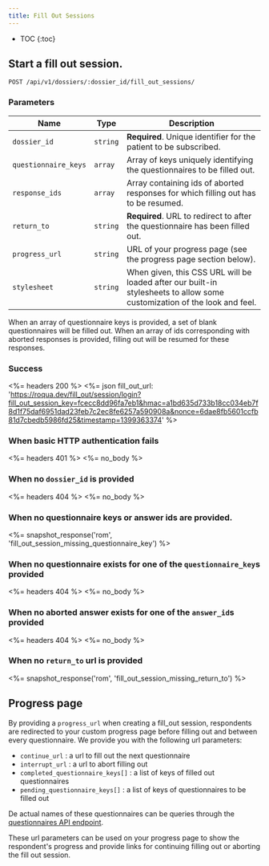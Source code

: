 ```yaml
---
title: Fill Out Sessions
---
```


* TOC
{:toc}


## Start a fill out session.

    POST /api/v1/dossiers/:dossier_id/fill_out_sessions/


### Parameters

Name | Type | Description
-----|------|--------------
`dossier_id`         | `string`  | **Required**. Unique identifier for the patient to be subscribed.
`questionnaire_keys` | `array`   | Array of keys uniquely identifying the questionnaires to be filled out.
`response_ids`       | `array`   | Array containing ids of aborted responses for which filling out has to be resumed.
`return_to`          | `string`  | **Required**. URL to redirect to after the questionnaire has been filled out.
`progress_url`       | `string`  | URL of your progress page (see the progress page section below).
`stylesheet`         | `string`  | When given, this CSS URL will be loaded after our built-in stylesheets to allow some customization of the look and feel.

When an array of questionnaire keys is provided, a set of blank questionnaires will be filled out. When an array of
ids corresponding with aborted responses is provided, filling out will be resumed for these responses.

### Success

<%= headers 200 %>
<%= json fill_out_url: 'https://roqua.dev/fill_out/session/login?fill_out_session_key=fcecc8dd96fa7eb1&hmac=a1bd635d733b18cc034eb7f8d1f75daf6951dad23feb7c2ec8fe6257a590908a&nonce=6dae8fb5601ccfb81d7cbedb5986fd25&timestamp=1399363374' %>


### When basic HTTP authentication fails

<%= headers 401 %>
<%= no_body %>


### When no `dossier_id` is provided

<%= headers 404 %>
<%= no_body %>

### When no questionnaire keys or answer ids are provided.

<%= snapshot_response('rom', 'fill_out_session_missing_questionnaire_key') %>

### When no questionnaire exists for one of the `questionnaire_key`s provided

<%= headers 404 %>
<%= no_body %>


### When no aborted answer exists for one of the `answer_id`s provided

<%= headers 404 %>
<%= no_body %>


### When no `return_to` url is provided

<%= snapshot_response('rom', 'fill_out_session_missing_return_to') %>

## Progress page

By providing a `progress_url` when creating a fill_out session, respondents are redirected to your custom progress page
before filling out and between every questionnaire. We provide you with the following url parameters:

- `continue_url` : a url to fill out the next questionnaire
- `interrupt_url` : a url to abort filling out
- `completed_questionnaire_keys[]` : a list of keys of filled out questionnaires
- `pending_questionnaire_keys[]` : a list of keys of questionnaires to be filled out

De actual names of these questionnaires can be queries through the
[questionnaires API endpoint](http://roqua.github.io/developer/rom/global/questionnaires/).

These url parameters can be used on your progress page to show the respondent's progress and provide links for
continuing filling out or aborting the fill out session.
